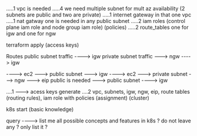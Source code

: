 

.....1 vpc is needed
.....4 we need multiple subnet for mult az availability (2 subnets are public and two are private)
.....1 internet gateway in that one vpc 
.....1 nat gatway one is needed in any public subnet 
.....2 iam roles (control plane iam role and node group iam role) (policies)
.....2 route_tables one for igw and one for ngw

terraform apply (access keys)

Routes
public subnet traffic ----> igw
private subnet traffic ---> ngw ----> igw 

----> ec2 ---> public subnet ---> igw
----> ec2 ---> private subnet ---> ngw ---> eip public is needed ---> public subnet ----> igw


....1 ---> acess keys generate 
....2 vpc, subnets, igw, ngw, eip, route tables (routing rules), iam role with policies (assignment) (cluster)


k8s start (basic knowledge)


query ----> list me all possible concepts and features in k8s ? do not leave any ? only list it ?

